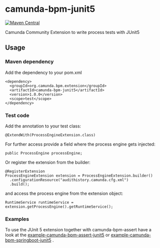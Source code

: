 # camunda-bpm-junit5

[![Maven Central](https://maven-badges.herokuapp.com/maven-central/org.camunda.bpm.extension/camunda-bpm-junit5/badge.svg)](https://maven-badges.herokuapp.com/maven-central/org.camunda.bpm.extension/camunda-bpm-junit5)

Camunda Community Extension to write process tests with JUnit5

## Usage

### Maven dependency
Add the dependency to your pom.xml

    <dependency>
      <groupId>org.camunda.bpm.extension</groupId>
      <artifactId>camunda-bpm-junit5</artifactId>
      <version>1.0.0</version>
      <scope>test</scope>
    </dependency>

### Test code
Add the annotation to your test class:

    @ExtendWith(ProcessEngineExtension.class)
    
For further access provide a field where the process engine gets injected:

    public ProcessEngine processEngine; 
    
Or register the extension from the builder:

    @RegisterExtension
    ProcessEngineExtension extension = ProcessEngineExtension.builder()
      .configurationResource("audithistory.camunda.cfg.xml")
      .build();
    
and access the process engine from the extension object:

    RuntimeService runtimeService = extension.getProcessEngine().getRuntimeService(); 


### Examples
To use the JUnit 5 extension together with camunda-bpm-assert have a look at the [example-camunda-bpm-assert-junit5](examples/camunda-bpm-assert/README.md) or [example-camunda-bpm-springboot-junit5](examples/camunda-bpm-springboot/README.md) .


    
